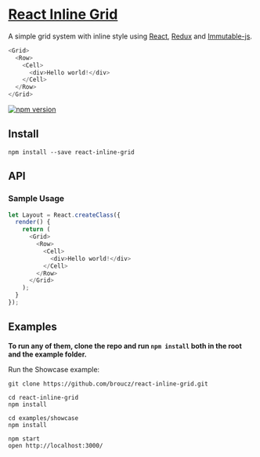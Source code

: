 # [React Inline Grid](http://broucz.github.io/react-inline-grid)

A simple grid system with inline style using [React](https://facebook.github.io/react/), [Redux](https://github.com/rackt/redux) and [Immutable-js](http://facebook.github.io/immutable-js/).

```js
<Grid>
  <Row>
    <Cell>
      <div>Hello world!</div>
    </Cell>
  </Row>
</Grid>
```

[![npm version](https://img.shields.io/npm/v/react-inline-grid.svg?style=flat-square)](https://www.npmjs.com/package/react-inline-grid)

## Install
`npm install --save react-inline-grid`

## API

### Sample Usage

```js
let Layout = React.createClass({
  render() {
    return (
      <Grid>
        <Row>
          <Cell>
            <div>Hello world!</div>
          </Cell>
        </Row>
      </Grid>
    );
  }
});
```

## Examples

**To run any of them, clone the repo and run `npm install` both in the root and the example folder.**

Run the Showcase example:

```
git clone https://github.com/broucz/react-inline-grid.git

cd react-inline-grid
npm install

cd examples/showcase
npm install

npm start
open http://localhost:3000/
```
